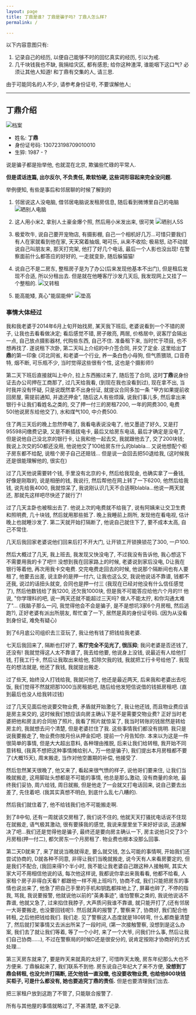 ```yaml
---
layout: page
title: 丁鼎是谁? 丁鼎是骗子吗? 丁鼎人怎么样?
permalink: /

---
```


以下内容意图只有:

1. 记录自己的经历, 以便自己能够不时的回忆真实的经历, 引以为戒.
2. 几千块钱我也不缺, 我捐给灾区, 都有感恩; 给你这种渣滓, 谁能咽下这口气? 必须让其他人知道! 和丁鼎有交集的人, 请三思.

由于可能同名的人不少, 请参考身份证号, 不要误解他人;

----

## 丁鼎介绍

![档案](http://dingdingisbug.qiniudn.com/id.png)

- 姓名: **丁鼎**
- 身份证号码: 130723198709010010
- 生猝: 1987 - ?

说是骗子都是抬举他, 也就混在北京, 欺骗些忙碌的平常人.

**但是谎话连篇, 出尔反尔, 不负责任, 欺软怕硬, 这些词形容起来完全没问题.**

举例便知, 有些是事后和邻居聊的时候了解到的

1. 邻居说这人没电脑, 借邻居电脑说发租房信息, 随后看到微博里自己的电脑
![晒别人电脑](http://dingdingisbug.qiniudn.com/mba.jpg)

2. 这人用小米2, 拿别人土豪金爆个照, 然后用小米发出来, 很可笑
![晒别人5S](http://dingdingisbug.qiniudn.com/5s.jpg)

3. 极爱吹牛, 说自己要开宠物店, 有摄影棚, 自己一个相机好几万...可惜只要我们有人在家就看到他在家, 天天窝着抽烟, 喝可乐, 从来不收拾; 极易怒, 动不动就说自己叫朋友来, 那天打完架, 他打了好几个电话, 最后一个人影也没出现! 在警察面前什么都答应的好好的, 一走就变卦, 随后躲猫猫!

4. 说自己不是二房东, 整租房子是为了办公(后来发现他基本不出门), 但是租后发现不合适, 所以分租出去. 但是就在他睡客厅沙发几天后, 我发现网上又挂了一个整租的.
![又转租](http://dingdingisbug.qiniudn.com/rent.jpg)

5. 能高能矮, 真心"能屈能伸"
![垫高](http://dingdingisbug.qiniudn.com/shoe.jpg)


### 事情大体经过

我和我老婆于2014年6月上旬开始找房, 某天我下班后, 老婆说看到一个不错的房子, 让我也去看看做决定; 看后感觉不错, 房子敞亮, 两居, 价格居中, 说客厅会隔出一点, 自己放点摄影器材, 代购些东西, 自己不住. 准备租下来, 当时忙于项目, 也不想再找了. 遂说租下次卧, 第二天叫上介绍的中介签合同, 并交了定金. 这里给出**丁鼎**的第一印象 (河北同省, 和老婆一个行业, 养一条白色小母狗, 但气质猥琐, 口音奇特, 烟不断, 可乐瓶不少, 当时觉得这些很有个性, 这也是个摄影师!)

第二天下班后直接就叫上中介, 拉上东西搬过来了, 随后签了合同, 这时**丁鼎**说身份证去办公司押在工商那了, 过几天给我看, (到现在我也没看到过), 现在拿不出, 当时我并没有怀疑, 只是说既然拿不出身份证, 就提议合同多加一条 "甲方如果提前收回房屋, 需提前通知, 并退还押金", 随后这人有些烦躁, 说我们事儿多, 然后拿出来银行卡让我们看姓名之类的, 交了押一付三的房租7200, 一年的网费300, 电费50(他说房东给他交了), 水和煤气100, 中介费500. 

住了两三天后的晚上忽然停电了, 我看电表说没电了, 他又墨迹了好久, 又是打95598问缴费记录, 又是不断插拔电卡, 最后又给房东电话, 最后才确定是没电了, 但是说他自己没北京的银行卡, 让我和他一起去交, 我就跟他去了, 交了200块钱; 我说上次交的50都还没用, 他说他交了100给房东什么的blabla... 又说他想配个柜子房东都不给配, 说租个房子自己还赔钱... 但是说一会回去把50退给我, (这时候我还是很能理解他的, 很实在)

过了几天他说需要转个钱, 手里没有北京的卡, 然后给我现金, 也确实拿了一叠钱, 好像是刚取的, 说是相册的钱, 我说行, 然后帮他在网上转了一下6200, 他然后给我钱, 说先给我4000, 我就惊呆了, 我说刚认识几天不合适啊blabla...他说一两天就还, 那就先这样吧尽快还了就行了!

过了几天主卧也被租出去了. 他说上次的电费就不给我了, 说有阿姨来让交卫生费和照明费, 几十块钱, 然后就用那些抵了. 晚上我睡前上厕所, 发现他在看电视, 估计晚上也就睡沙发了. 第二天就开始打隔断了, 他说自己就住下了, 要不成本太高, 自己不常住.

几天后我回家老婆说他们回来后打不开大门, 让开锁工开锁换锁花了300, 一户100.

然后大概过了几天, 我上班去, 我发现又快没电了, 不过我没有告诉他, 我心想这下不需要用我的卡了吧!!! 没想到我在回家路上的时候, 老婆说到家后没电, D让我在银行等着他, 再次用我卡交电费. 交完电费走回去的时候, 他说那个隔断间也有人要租了, 他要去出差, 说主卧的是押一付六, 让我也这么交, 我说他说话不靠谱, 钱都不还我, 说过的话扭头就变, 合同也是押一付三 (我现在已经对他没有什么信任感觉了), 然后他数钱给了我1200, 还欠我1000块, 但是我不可能答应给他六个月的!!! 他说, "你学理科的吧, 说一两天还就不能超过三天吗? 做人不能太拧, 和你沟通太难了"... (我脑子那么一闪, 我觉得他会不会是骗子, 是不是想坑3家6个月房租, 然后逃跑?), 正好老婆有派出所朋友, 帮忙查了一下, 居然是真的身份证号码. (因为从没看到身份证, 难免有疑心)

到了6月底公司组织去三亚玩了, 我让他有钱了把钱给我老婆.

七天后我回来了, 隔断也打好了, **客厅完全不见光了, 很压抑**; 我问老婆是否还钱了, 还没有! 我就觉得这人太不靠谱了, 我去给他要, 他说身上没钱, 说最近有人给他打钱, 打我工行卡, 然后让我取出来给他, 扣除欠我的钱, 我就把工行卡号给他了. 我现在的想法就是, 他还了我钱, 我就提出搬走.

过了些天, 始终没人打钱给我, 我就问他了, 他还是最近两天, 后来我和老婆出去吃饭, 我们觉得不然就把那1000当房租抵吧, 随后给他发短信说借的钱抵房租吧. (直到最后也没人给我转过钱)

过了几天见面后他说要交物业费, 矛盾就开始激化了, 我让他还钱, 而且物业费应该是房主来交的, 这时候我们想应该向房主确认下是不是需要交物业费? 正好当时老婆把他和房主的合同拍了照片, 我看了照片就惊呆了, 我当时转账的钱居然是转给房主的, 我就想去问个清楚, 但是老婆拦住了我. 这些事情我们都没有挑明. 我只是说我要搬走了, 物业费你按月份从押金扣吧. 提前一个月告知你. 本来以为这是一件很简单的事情, 但是大大超出意料, 各种理由推脱, 后来让我们给转租, 我开始不同意转租, (我真不想把这种事情摊给别人, 万一他是骗子), 我们提出本月房租都不要了(大概15天), 周末搬走, 当作对他空置期的补偿, 他接受了.

然后忽然某天很晚了, 他又来了, 看起来很气愤的样子, 说他哥们要来住, 让我们当晚就搬走, 这用脚趾头想都是不可能的事情, 他总是那么激动, 没有商量的余地, 最终我们妥协, 周六给钱, 周日就搬, 但是他走了一会就又打电话回来, 说自己要去出差了, 先住着吧. (我其实真想不明白, 到底什么乱七八糟的).

然后我们就住着了, 他不给钱我们也不可能搬走啊.

到了8中旬, 还有一周就该交房租了, 我们说不住的, 他就天天打骚扰电话说不住现在就搬走, 语气极其激动, 很有要揍我的感觉, 我说来屋里坐下来好好谈谈, 迅速解决了吧...我们还是觉得他是骗子, 最终还是要向房主确认一下, 房主说他只交了3个月房租(押一付二), 都欠房东一个月房租了. 物业费也根本没那么回事.

第二天D就来了, 来了就说当晚就得走, 要么就交钱, 怎么可能的事情啊, 开始我们还尝试协商的, D就各种不同意, 非得让我们当晚就搬走, 说今天有人来看房要定的, 但是我们不配合, (我回来得1个半小时, 我不能让我老婆自己跟这种人接触啊, 其实大家大可不用相信他说的话, 每次他这样说, 我都说你拿出来我看看, 他都不给看, 人家租个房子非得白天看? 都跟他一样不用上班吗?), 协商不成, 我们只能把房东的事情也说出来了, 他急了把自己手里的手机和钥匙都摔地上了, 屏幕也碎了, 不停的指我, 骂我, 我说要报警, 他就说他以前的"英勇事迹", 谁怕警察之类的, 我说他说话不靠谱, 他就又急了, 过来掐住我脖子, 大声质问我谁不靠谱, 就只能开打了,(还有邻居一大哥要搬走, 也没要回钱呢!). 然后就真的报警了, 警察来了, 协商好, 我们配合他转租, 之后他把钱给我们. 我们走. 见了警察这人态度就是180转弯, 什么都商量清楚了, 然后就打架事情又去派出所呆了一段时间, (第一次接触警察, 没想到是这么办案, 我们去了就让我们等着, 等了一个小时, 来了一个大爷, 问我们什么事, 然后让我们自己协商......), 不过在警察局的时候D还是很安分的, 说肯定按刚才协商好的方式处理...

第三天房东就来了, 要是昨天来就真的太好了, 可惜昨天太晚, 房东年纪那么大也不方便来. 丁鼎躲起来了, 我们联系不到他. 房东说自己年纪大了来不方便, **没想到丁鼎会转租, 也没允许打隔断, 还欠他钱一直没缴, 也没要收物业费, 也给他800块钱买柜子, 可是什么都没有, 她也要追究丁鼎的责任.** 但是也要清理我们出去.

把三家租户放到这跑了不管了, 只能联合报警了.

所有与其他屋的事情就略过了, 不甚清楚, 故不记录.










